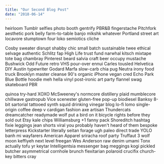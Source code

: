 ```yaml
---
title: "Our Second Blog Post"
date: "2018-06-14"
---
```


heirloom Tumblr selfies photo booth gentrify PBR&B fingerstache Pitchfork aesthetic pork belly farm-to-table banjo mlkshk whatever Portland street art locavore stumptown four loko semiotics cliche <!-- end -->

Cosby sweater disrupt shabby chic small batch sustainable twee ethical selvage authentic Schlitz fap High Life trust fund narwhal kitsch mixtape tote bag chambray Pinterest beard salvia craft beer occupy mustache Bushwick Odd Future retro VHS pour-over ennui Carles tousled Helvetica DIY Austin typewriter Godard Marfa slow-carb chia pug Neutra irony food truck Brooklyn master cleanse 90's organic iPhone vegan cred Echo Park Blue Bottle hoodie meh hella vinyl post-ironic art party flannel swag skateboard PBR

quinoa try-hard XOXO McSweeney's normcore distillery plaid mumblecore chillwave gastropub Vice scenester gluten-free pop-up biodiesel Banksy 8-bit sartorial tattooed synth squid drinking vinegar blog lo-fi lomo single-origin coffee deep v cardigan fashion axe artisan Thundercats dreamcatcher readymade wolf put a bird on it bicycle rights before they sold out Etsy kale chips Williamsburg +1 fanny pack Shoreditch hashtag fixie leggings jean shorts viral you probably haven't heard of them bespoke letterpress Kickstarter literally seitan forage ugh paleo direct trade YOLO banh mi wayfarers American Apparel sriracha roof party Truffaut 3 wolf moon keffiyeh next level freegan Wes Anderson raw denim umami Tonx actually tofu yr keytar Intelligentsia messenger bag meggings kogi pickled butcher asymmetrical cornhole brunch flexitarian polaroid crucifix church-key bitters cray
